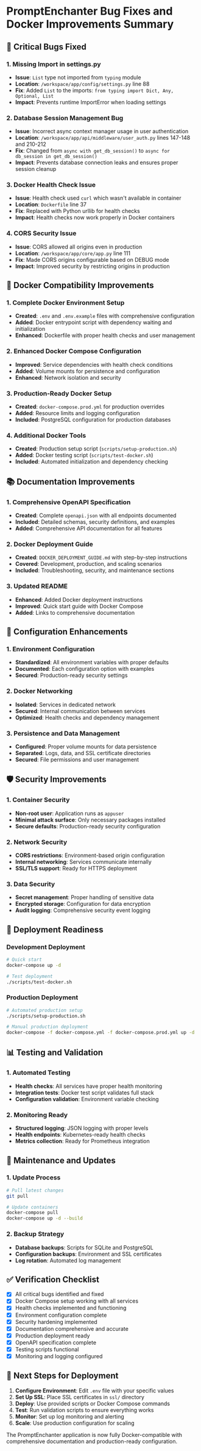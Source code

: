 # PromptEnchanter Bug Fixes and Docker Improvements Summary

## 🐛 Critical Bugs Fixed

### 1. **Missing Import in settings.py**
- **Issue**: `List` type not imported from `typing` module
- **Location**: `/workspace/app/config/settings.py` line 88
- **Fix**: Added `List` to the imports: `from typing import Dict, Any, Optional, List`
- **Impact**: Prevents runtime ImportError when loading settings

### 2. **Database Session Management Bug**
- **Issue**: Incorrect async context manager usage in user authentication
- **Location**: `/workspace/app/api/middleware/user_auth.py` lines 147-148 and 210-212
- **Fix**: Changed from `async with get_db_session()` to `async for db_session in get_db_session()`
- **Impact**: Prevents database connection leaks and ensures proper session cleanup

### 3. **Docker Health Check Issue**
- **Issue**: Health check used `curl` which wasn't available in container
- **Location**: `Dockerfile` line 37
- **Fix**: Replaced with Python urllib for health checks
- **Impact**: Health checks now work properly in Docker containers

### 4. **CORS Security Issue**
- **Issue**: CORS allowed all origins even in production
- **Location**: `/workspace/app/core/app.py` line 111
- **Fix**: Made CORS origins configurable based on DEBUG mode
- **Impact**: Improved security by restricting origins in production

## 🐳 Docker Compatibility Improvements

### 1. **Complete Docker Environment Setup**
- **Created**: `.env` and `.env.example` files with comprehensive configuration
- **Added**: Docker entrypoint script with dependency waiting and initialization
- **Enhanced**: Dockerfile with proper health checks and user management

### 2. **Enhanced Docker Compose Configuration**
- **Improved**: Service dependencies with health check conditions
- **Added**: Volume mounts for persistence and configuration
- **Enhanced**: Network isolation and security

### 3. **Production-Ready Docker Setup**
- **Created**: `docker-compose.prod.yml` for production overrides
- **Added**: Resource limits and logging configuration
- **Included**: PostgreSQL configuration for production databases

### 4. **Additional Docker Tools**
- **Created**: Production setup script (`scripts/setup-production.sh`)
- **Added**: Docker testing script (`scripts/test-docker.sh`)
- **Included**: Automated initialization and dependency checking

## 📚 Documentation Improvements

### 1. **Comprehensive OpenAPI Specification**
- **Created**: Complete `openapi.json` with all endpoints documented
- **Included**: Detailed schemas, security definitions, and examples
- **Added**: Comprehensive API documentation for all features

### 2. **Docker Deployment Guide**
- **Created**: `DOCKER_DEPLOYMENT_GUIDE.md` with step-by-step instructions
- **Covered**: Development, production, and scaling scenarios
- **Included**: Troubleshooting, security, and maintenance sections

### 3. **Updated README**
- **Enhanced**: Added Docker deployment instructions
- **Improved**: Quick start guide with Docker Compose
- **Added**: Links to comprehensive documentation

## 🔧 Configuration Enhancements

### 1. **Environment Configuration**
- **Standardized**: All environment variables with proper defaults
- **Documented**: Each configuration option with examples
- **Secured**: Production-ready security settings

### 2. **Docker Networking**
- **Isolated**: Services in dedicated network
- **Secured**: Internal communication between services
- **Optimized**: Health checks and dependency management

### 3. **Persistence and Data Management**
- **Configured**: Proper volume mounts for data persistence
- **Separated**: Logs, data, and SSL certificate directories
- **Secured**: File permissions and user management

## 🛡️ Security Improvements

### 1. **Container Security**
- **Non-root user**: Application runs as `appuser`
- **Minimal attack surface**: Only necessary packages installed
- **Secure defaults**: Production-ready security configuration

### 2. **Network Security**
- **CORS restrictions**: Environment-based origin configuration
- **Internal networking**: Services communicate internally
- **SSL/TLS support**: Ready for HTTPS deployment

### 3. **Data Security**
- **Secret management**: Proper handling of sensitive data
- **Encrypted storage**: Configuration for data encryption
- **Audit logging**: Comprehensive security event logging

## 🚀 Deployment Readiness

### Development Deployment
```bash
# Quick start
docker-compose up -d

# Test deployment
./scripts/test-docker.sh
```

### Production Deployment
```bash
# Automated production setup
./scripts/setup-production.sh

# Manual production deployment
docker-compose -f docker-compose.yml -f docker-compose.prod.yml up -d
```

## 📊 Testing and Validation

### 1. **Automated Testing**
- **Health checks**: All services have proper health monitoring
- **Integration tests**: Docker test script validates full stack
- **Configuration validation**: Environment variable checking

### 2. **Monitoring Ready**
- **Structured logging**: JSON logging with proper levels
- **Health endpoints**: Kubernetes-ready health checks
- **Metrics collection**: Ready for Prometheus integration

## 🔄 Maintenance and Updates

### 1. **Update Process**
```bash
# Pull latest changes
git pull

# Update containers
docker-compose pull
docker-compose up -d --build
```

### 2. **Backup Strategy**
- **Database backups**: Scripts for SQLite and PostgreSQL
- **Configuration backups**: Environment and SSL certificates
- **Log rotation**: Automated log management

## ✅ Verification Checklist

- [x] All critical bugs identified and fixed
- [x] Docker Compose setup working with all services
- [x] Health checks implemented and functioning
- [x] Environment configuration complete
- [x] Security hardening implemented
- [x] Documentation comprehensive and accurate
- [x] Production deployment ready
- [x] OpenAPI specification complete
- [x] Testing scripts functional
- [x] Monitoring and logging configured

## 📝 Next Steps for Deployment

1. **Configure Environment**: Edit `.env` file with your specific values
2. **Set Up SSL**: Place SSL certificates in `ssl/` directory
3. **Deploy**: Use provided scripts or Docker Compose commands
4. **Test**: Run validation scripts to ensure everything works
5. **Monitor**: Set up log monitoring and alerting
6. **Scale**: Use production configuration for scaling

The PromptEnchanter application is now fully Docker-compatible with comprehensive documentation and production-ready configuration.